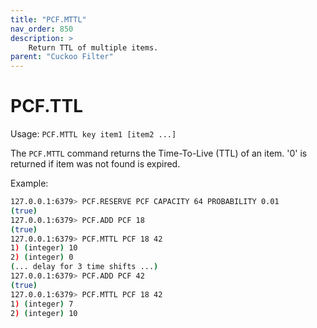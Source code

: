 ```yaml
---
title: "PCF.MTTL"
nav_order: 850
description: >
    Return TTL of multiple items.
parent: "Cuckoo Filter"
---
```


# PCF.TTL

Usage: `PCF.MTTL key item1 [item2 ...]`

The `PCF.MTTL` command returns the Time-To-Live (TTL) of an item. '0' is returned if item was not found is expired.

Example:

```bash
127.0.0.1:6379> PCF.RESERVE PCF CAPACITY 64 PROBABILITY 0.01
(true)
127.0.0.1:6379> PCF.ADD PCF 18
(true)
127.0.0.1:6379> PCF.MTTL PCF 18 42
1) (integer) 10
2) (integer) 0
(... delay for 3 time shifts ...)
127.0.0.1:6379> PCF.ADD PCF 42
(true)
127.0.0.1:6379> PCF.MTTL PCF 18 42
1) (integer) 7
2) (integer) 10
```
